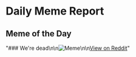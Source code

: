 # Daily Meme Report

## Meme of the Day
"### We're dead\n\n![Meme](https://i.redd.it/2vdc5tsd6pde1.png)\n\n[View on Reddit](https://redd.it/1i41njg)"
